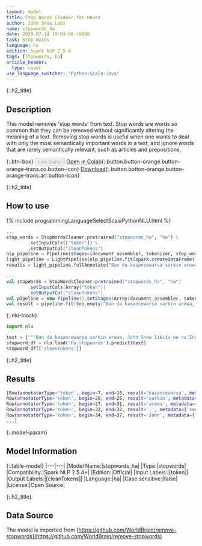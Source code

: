 ```yaml
---
layout: model
title: Stop Words Cleaner for Hausa
author: John Snow Labs
name: stopwords_ha
date: 2020-07-14 19:03:00 +0800
task: Stop Words
language: ha
edition: Spark NLP 2.5.4
tags: [stopwords, ha]
article_header:
  type: cover
use_language_switcher: "Python-Scala-Java"
---
```


{:.h2_title}
## Description
This model removes 'stop words' from text. Stop words are words so common that they can be removed without significantly altering the meaning of a text. Removing stop words is useful when one wants to deal with only the most semantically important words in a text, and ignore words that are rarely semantically relevant, such as articles and prepositions.

{:.btn-box}
<button class="button button-orange" disabled>Live Demo</button>
[Open in Colab](https://colab.research.google.com/github/JohnSnowLabs/spark-nlp-workshop/blob/b2eb08610dd49d5b15077cc499a94b4ec1e8b861/jupyter/annotation/english/stop-words/StopWordsCleaner.ipynb){:.button.button-orange.button-orange-trans.co.button-icon}
[Download](https://s3.amazonaws.com/auxdata.johnsnowlabs.com/public/models/stopwords_ha_ha_2.5.4_2.4_1594742441392.zip){:.button.button-orange.button-orange-trans.arr.button-icon}

{:.h2_title}
## How to use

<div class="tabs-box" markdown="1">

{% include programmingLanguageSelectScalaPythonNLU.html %}

```python
...
stop_words = StopWordsCleaner.pretrained("stopwords_ha", "ha") \
        .setInputCols(["token"]) \
        .setOutputCol("cleanTokens")
nlp_pipeline = Pipeline(stages=[document_assembler, tokenizer, stop_words])
light_pipeline = LightPipeline(nlp_pipeline.fit(spark.createDataFrame([['']]).toDF("text")))
results = light_pipeline.fullAnnotate("Ban da kasancewarsa sarkin arewa, John Snow likita ne na Ingilishi kuma jagora a ci gaban maganin sa barci da tsabtar lafiya.")
```

```scala
...
val stopWords = StopWordsCleaner.pretrained("stopwords_ha", "ha")
        .setInputCols(Array("token"))
        .setOutputCol("cleanTokens")
val pipeline = new Pipeline().setStages(Array(document_assembler, tokenizer, stopWords))
val result = pipeline.fit(Seq.empty["Ban da kasancewarsa sarkin arewa, John Snow likita ne na Ingilishi kuma jagora a ci gaban maganin sa barci da tsabtar lafiya."].toDS.toDF("text")).transform(data)
```

{:.nlu-block}
```python
import nlu

text = ["""Ban da kasancewarsa sarkin arewa, John Snow likita ne na Ingilishi kuma jagora a ci gaban maganin sa barci da tsabtar lafiya."""]
stopword_df = nlu.load('ha.stopwords').predict(text)
stopword_df[['cleanTokens']]
```

</div>

{:.h2_title}
## Results

```bash
[Row(annotatorType='token', begin=7, end=18, result='kasancewarsa', metadata={'sentence': '0'}),
Row(annotatorType='token', begin=20, end=25, result='sarkin', metadata={'sentence': '0'}),
Row(annotatorType='token', begin=27, end=31, result='arewa', metadata={'sentence': '0'}),
Row(annotatorType='token', begin=32, end=32, result=',', metadata={'sentence': '0'}),
Row(annotatorType='token', begin=34, end=37, result='John', metadata={'sentence': '0'}),
...]
```

{:.model-param}
## Model Information

{:.table-model}
|---|---|
|Model Name:|stopwords_ha|
|Type:|stopwords|
|Compatibility:|Spark NLP 2.5.4+|
|Edition:|Official|
|Input Labels:|[token]|
|Output Labels:|[cleanTokens]|
|Language:|ha|
|Case sensitive:|false|
|License:|Open Source|

{:.h2_title}
## Data Source
The model is imported from [https://github.com/WorldBrain/remove-stopwords](https://github.com/WorldBrain/remove-stopwords)